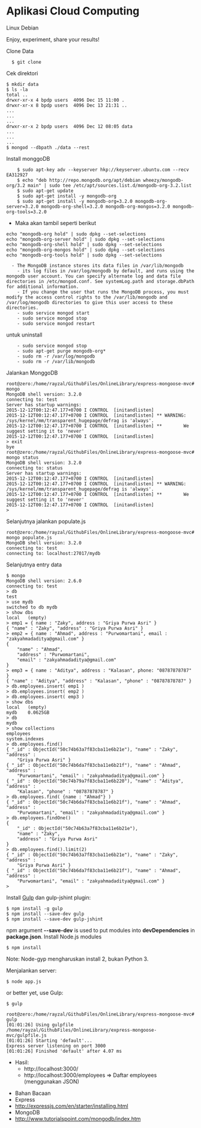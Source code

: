 # Aplikasi Cloud Computing
Linux Debian


Enjoy, experiment, share your results!

Clone Data
~~~
  $ git clone 
~~~
Cek direktori
~~~
$ mkdir data
$ ls -la
total ..
drwxr-xr-x 4 bpdp users  4096 Dec 15 11:00 .
drwxr-xr-x 8 bpdp users  4096 Dec 13 21:31 ..
...
...
...
drwxr-xr-x 2 bpdp users  4096 Dec 12 08:05 data
...
...
...
$ mongod --dbpath ./data --rest
~~~
Install monggoDB
~~~
	$ sudo apt-key adv --keyserver hkp://keyserver.ubuntu.com --recv EA312927
	$ echo "deb http://repo.mongodb.org/apt/debian wheezy/mongodb-org/3.2 main" | sudo tee /etc/apt/sources.list.d/mongodb-org-3.2.list
	$ sudo apt-get update
	$ sudo apt-get install -y mongodb-org
	$ sudo apt-get install -y mongodb-org=3.2.0 mongodb-org-server=3.2.0 mongodb-org-shell=3.2.0 mongodb-org-mongos=3.2.0 mongodb-org-tools=3.2.0
~~~
- Maka akan tambil seperti berikut
~~~
echo "mongodb-org hold" | sudo dpkg --set-selections
echo "mongodb-org-server hold" | sudo dpkg --set-selections
echo "mongodb-org-shell hold" | sudo dpkg --set-selections
echo "mongodb-org-mongos hold" | sudo dpkg --set-selections
echo "mongodb-org-tools hold" | sudo dpkg --set-selections
~~~
~~~
  - The MongoDB instance stores its data files in /var/lib/mongodb 
	- its log files in /var/log/mongodb by default, and runs using the mongodb user account. You can specify alternate log and data file directories in /etc/mongod.conf. See systemLog.path and storage.dbPath for additional information. 
	- If you change the user that runs the MongoDB process, you must modify the access control rights to the /var/lib/mongodb and /var/log/mongodb directories to give this user access to these directories.
	- sudo service mongod start
	- sudo service mongod stop
	- sudo service mongod restart
~~~
untuk uninstall
~~~	
	- sudo service mongod stop
	- sudo apt-get purge mongodb-org*
	- sudo rm -r /var/log/mongodb
	- sudo rm -r /var/lib/mongodb
~~~
Jalankan MonggoDB
~~~
root@zero:/home/rayzal/GithubFiles/OnlineLibrary/express-mongoose-mvc# mongo
MongoDB shell version: 3.2.0
connecting to: test
Server has startup warnings: 
2015-12-12T00:12:47.177+0700 I CONTROL  [initandlisten] 
2015-12-12T00:12:47.177+0700 I CONTROL  [initandlisten] ** WARNING: /sys/kernel/mm/transparent_hugepage/defrag is 'always'.
2015-12-12T00:12:47.177+0700 I CONTROL  [initandlisten] **        We suggest setting it to 'never'
2015-12-12T00:12:47.177+0700 I CONTROL  [initandlisten] 
> exit
bye
root@zero:/home/rayzal/GithubFiles/OnlineLibrary/express-mongoose-mvc# mongo status
MongoDB shell version: 3.2.0
connecting to: status
Server has startup warnings: 
2015-12-12T00:12:47.177+0700 I CONTROL  [initandlisten] 
2015-12-12T00:12:47.177+0700 I CONTROL  [initandlisten] ** WARNING: /sys/kernel/mm/transparent_hugepage/defrag is 'always'.
2015-12-12T00:12:47.177+0700 I CONTROL  [initandlisten] **        We suggest setting it to 'never'
2015-12-12T00:12:47.177+0700 I CONTROL  [initandlisten] 
> 
~~~
Selanjutnya jalankan populate.js
~~~
root@zero:/home/rayzal/GithubFiles/OnlineLibrary/express-mongoose-mvc# mongo populate.js 
MongoDB shell version: 3.2.0
connecting to: test
connecting to: localhost:27017/mydb
~~~
Selanjutnya entry data
~~~
$ mongo
MongoDB shell version: 2.6.0
connecting to: test
> db
test
> use mydb
switched to db mydb
> show dbs
local	(empty)
> emp1 = { name : "Zaky", address : "Griya Purwa Asri" }
{ "name" : "Zaky", "address" : "Griya Purwa Asri" }
> emp2 = { name : "Ahmad", address : "Purwomartani", email : "zakyahmadaditya@gmail.com" }
{
	"name" : "Ahmad",
	"address" : "Purwomartani",
	"email" : "zakyahmadaditya@gmail.com"
}
> emp3 = { name : "Aditya", address : "Kalasan", phone: "08787878787" }
{ "name" : "Aditya", "address" : "Kalasan", "phone" : "08787878787" }
> db.employees.insert( emp1 )
> db.employees.insert( emp2 )
> db.employees.insert( emp3 )
> show dbs
local	(empty)
mydb	0.0625GB
> db
mydb
> show collections
employees
system.indexes
> db.employees.find()
{ "_id" : ObjectId("50c74b63a7f83cba11e6b21e"), "name" : "Zaky", "address" : 
	"Griya Purwa Asri" }
{ "_id" : ObjectId("50c74b6da7f83cba11e6b21f"), "name" : "Ahmad", "address" : 
	"Purwomartani", "email" : "zakyahmadaditya@gmail.com" }
{ "_id" : ObjectId("50c74b79a7f83cba11e6b220"), "name" : "Aditya", "address" : 
	"Kalasan", "phone" : "08787878787" }
> db.employees.find( {name : "Ahmad"} )
{ "_id" : ObjectId("50c74b6da7f83cba11e6b21f"), "name" : "Ahmad", "address" : 
	"Purwomartani", "email" : "zakyahmadaditya@gmail.com" }
> db.employees.findOne()
{
	"_id" : ObjectId("50c74b63a7f83cba11e6b21e"),
	"name" : "Zaky",
	"address" : "Griya Purwa Asri"
}
> db.employees.find().limit(2)
{ "_id" : ObjectId("50c74b63a7f83cba11e6b21e"), "name" : "Zaky", "address" : 
	"Griya Purwa Asri" }
{ "_id" : ObjectId("50c74b6da7f83cba11e6b21f"), "name" : "Ahmad", "address" : 
	"Purwomartani", "email" : "zakyahmadaditya@gmail.com" }
> 
~~~
Install [Gulp](http://gulpjs.com) dan gulp-jshint plugin:
~~~
$ npm install -g gulp
$ npm install --save-dev gulp
$ npm install --save-dev gulp-jshint
~~~
npm argument **--save-dev** is used to put modules into **devDependencies** in **package.json**.
Install Node.js modules
~~~
$ npm install
~~~
Note: 
Node-gyp mengharuskan install 2, bukan Python 3.

Menjalankan server:

~~~
$ node app.js
~~~

or better yet, use Gulp:

~~~
$ gulp
~~~
~~~
root@zero:/home/rayzal/GithubFiles/OnlineLibrary/express-mongoose-mvc# gulp
[01:01:26] Using gulpfile /home/rayzal/GithubFiles/OnlineLibrary/express-mongoose-mvc/gulpfile.js
[01:01:26] Starting 'default'...
Express server listening on port 3000
[01:01:26] Finished 'default' after 4.07 ms
~~~

* Hasil:
	* http://localhost:3000/
	* http://localhost:3000/employees => Daftar employees (menggunakan JSON)

- Bahan Bacaan
- Express
- http://expressjs.com/en/starter/installing.html
- MongoDB
- http://www.tutorialspoint.com/mongodb/index.htm
